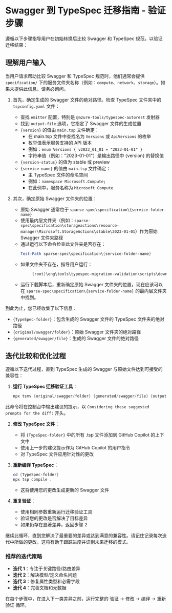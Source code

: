 # Swagger 到 TypeSpec 迁移指南 - 验证步骤

遵循以下步骤指导用户在初始转换后比较 Swagger 和 TypeSpec 规范，以验证迁移结果：

## 理解用户输入
当用户请求帮助比较 Swagger 和 TypeSpec 规范时，他们通常会提供 `specification/` 下的服务文件夹名称（例如：`compute`、`network`、`storage`）。如果未提供此信息，请务必询问。

1. 首先，确定生成的 Swagger 文件的绝对路径。检查 TypeSpec 文件夹中的 `tspconfig.yaml` 文件：
   - 查找 `emitter` 配置，特别是 `@azure-tools/typespec-autorest` 发射器
   - 找到 `output-file` 选项，它指定了 Swagger 文件的生成位置
   - `{version}` 的值由 `main.tsp` 文件确定：
     - 在 main.tsp 文件中查找名为 `Versions` 或 `ApiVersions` 的枚举
     - 枚举值表示服务支持的 API 版本
     - 例如：`enum Versions { v2023_01_01 = "2023-01-01" }` 
     - 字符串值（例如："2023-01-01"）是输出路径中 {version} 的替换值
   - `{version-status}` 的值为 stable 或 preview
   - `{service-name}` 的值由 `main.tsp` 文件确定：
     - 主 TypeSpec 文件的命名空间
     - 例如：`namespace Microsoft.Compute;`
     - 在此例中，服务名称为 `Microsoft.Compute`

2. 其次，确定原始 Swagger 文件夹的位置：
   - 原始 Swagger 通常位于 `sparse-spec\specification\{service-folder-name}`
   - 使用最内层文件夹（例如：`sparse-spec\specification\storageactions\resource-manager\Microsoft.StorageActions\stable\2023-01-01`）作为原始 Swagger 文件夹路径
   - 通过运行以下命令检查此文件夹是否存在：
     ```powershell
     Test-Path sparse-spec\specification\{service-folder-name}
     ```
   - 如果文件夹不存在，指导用户运行：
     ```powershell
          {root}\eng\tools\typespec-migration-validation\scripts\download-main.ps1 {absolute/path/to/generated/swagger}
     ```
   - 运行下载脚本后，重新确定原始 Swagger 文件夹的位置，现在应该可以在 `sparse-spec\specification\{service-folder-name}` 的最内层文件夹中找到。

到此为止，您已经收集了以下信息：
- `{TypeSpec-folder}`：包含生成的 Swagger 文件的 TypeSpec 文件夹的绝对路径
- `{original/swagger/folder}`：原始 Swagger 文件夹的绝对路径
- `{generated/swagger/file}`：生成的 Swagger 文件的绝对路径

## 迭代比较和优化过程

遵循以下迭代过程，直到 TypeSpec 生成的 Swagger 与原始文件达到可接受的兼容性：

1. **运行 TypeSpec 迁移验证工具**：
   ```powershell
   npx tsmv {original/swagger/folder} {generated/swagger/file} {outputFolder}
   ```
此命令将在控制台中输出建议的提示，以 `Considering these suggested prompts for the diff:` 开头。

2. **修改 TypeSpec 文件**：
   - 将 `{TypeSpec-folder}` 中的所有 .tsp 文件添加到 GitHub Copilot 的上下文中
   - 使用上一步的建议提示作为 GitHub Copilot 的用户指令
   - 对 TypeSpec 文件应用针对性的更改

3. **重新编译 TypeSpec**：
   ```powershell
   cd {TypeSpec-folder}
   npx tsp compile .
   ```
   - 这将使用您的更改生成更新的 Swagger 文件

4. **重复验证**：
   - 使用相同参数重新运行迁移验证工具
   - 验证您的更改是否解决了目标差异
   - 如果仍存在显著差异，返回步骤 2

继续此循环，直到您解决了最重要的差异或达到满意的兼容性。请记住记录每次迭代中所做的更改，这将有助于跟踪进度并识别未来迁移的模式。

### 推荐的迭代策略

- **迭代 1**：专注于关键路径/路由差异
- **迭代 2**：解决模型/定义命名问题
- **迭代 3**：修复属性类型和必需字段
- **迭代 4**：完善文档和元数据

在每个步骤中，在进入下一类差异之前，运行完整的 验证 → 修改 → 编译 → 重新验证 循环。
